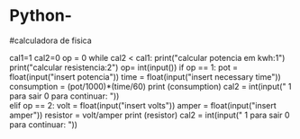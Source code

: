 # Python-
#calculadora de fisica

cal1=1
cal2=0
op = 0
while cal2 < cal1:
    print("calcular potencia em kwh:1")
    print("calcular resistencia:2")
    op= int(input())
    if op == 1:
        pot = float(input("insert potencia"))
        time = float(input("insert necessary time"))
        consumption = (pot/1000)*(time/60)
        print (consumption) 
        cal2 = int(input(" 1 para sair 0 para continuar: "))  
    elif op == 2:
        volt = float(input("insert volts"))
        amper = float(input("insert  amper"))
        resistor = volt/amper
        print (resistor)
        cal2 = int(input(" 1 para sair 0 para continuar: "))  

